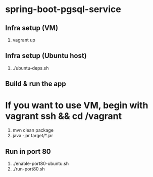 spring-boot-pgsql-service
=========================

Infra setup (VM)
----------------

1. vagrant up

Infra setup (Ubuntu host)
-------------------------

1. ./ubuntu-deps.sh

Build & run the app
-------------------

# If you want to use VM, begin with vagrant ssh && cd /vagrant

1. mvn clean package
2. java -jar target/*.jar

Run in port 80
--------------

1. ./enable-port80-ubuntu.sh
2. ./run-port80.sh
